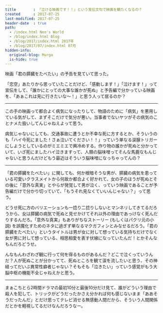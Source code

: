 ```yaml
---
title        : 「泣ける映画です！！」という宣伝文句で映画を観たくなるの？
created      : 2017-07-25
last-modified: 2017-07-25
header-date  : true
path:
  - /index.html Neo's World
  - /blog/index.html Blog
  - /blog/2017/index.html 2017年
  - /blog/2017/07/index.html 07月
hidden-info:
  original-blog: Murga
  is-hide: true
---
```


映画「君の膵臓をたべたい」の予告を見ていて思った。

「恋空」あたりから思っていたことだけど、「感動します！」「泣けます！」って宣伝をして、「誰かにとっての大事な誰かが死ぬ」と予告編で分かっている映画を、「あぁこれは見に行きたいな～！」と思う人って居るのか？

---

この手の映画って都合よく病気になったりして、物語のために「病気」を悪用している気がして、まずそこだけで気分が悪い。当事者でないヤツがその病気のことナメた扱いしてんじゃねえよって思う。

病気じゃないにしても、交通事故に遭うとか不幸な死に方するとか、そういうのも「ハイ今死にました！さぁ泣いてください！！」っていう単なる涙腺トリガーにしようとしているのがミエミエで興冷めする。作り物の誰かが死ぬと分かっていて、いざ死にましたハイ泣きますって、人類の脳味噌ってそんな馬鹿なもんじゃないと思うんだけどもう最近はそういう脳味噌になっちゃってんの？

---

「君の膵臓をたべたい」に関しても、何か根暗そうな男が、膵臓の病気を患っている可愛いクラスメイトから何故か都合よく好かれて、女の子のほうが死ぬとその後に「意外な真実」とやらが発覚して男が泣く、っていう映画であることが予告編だけで分かり切っていて、「もうそれ見なくていいんじゃない？」って思う。

どうせ死に方のバリエーションも一捻り二捻りしないとマンネリしてきてるだろうから、女は膵臓の病気で死ぬと見せかけてそれ以外の理由であっけなく死んだりするんだろ。「意外な真実」もありがちなストーリー (もしくはパクリ元の小説) を誤魔化すためのネタに過ぎず単なるマクガフィンとみなせるだろう。「君の膵臓をたべたい」というタイトルは男が女に対して想っている気持ちだけでなく女が男に対して想っている、相思相愛を表す伏線になっていたんだ！とかそんなもんだろどうせ。

んなもんわざわざ観に行って何を得るものがあるんだ？どこで泣くっていうんだ？人が死ぬことが分かってて、死ぬところを観て涙を流したいと思う、その神経ってだいぶ異常性癖者じゃない？そもそも「泣きたい」っていう感覚がもう大脳中枢の機能不全じゃねえかと思う。

---

まぁこちとら2時間ドラマの最初10分と最後10分だけ見て、誰がどういう理由で殺人を犯して、トリックがどうだったかさえ分かれば何も感じないまま「ああそうだったんだ」とだけ思ってテレビ消せる無感動人間だから、そういう人間関係だとかを軽視してるだけなんだろうなー。
